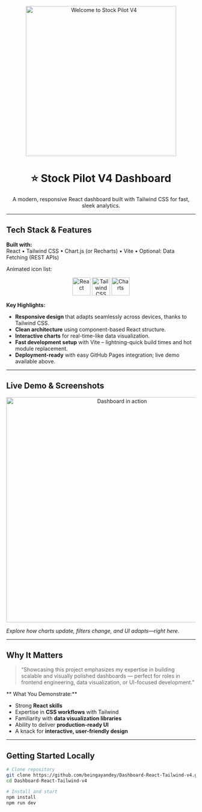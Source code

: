 <p align="center">
  <!-- Catchy animated header GIF -->
  <img src="https://media.giphy.com/media/3o7abAh1hU3gCBMtWk/giphy.gif" alt="Welcome to Stock Pilot V4" width="400" />
</p>

<h1 align="center">⭐ Stock Pilot V4 Dashboard</h1>
<p align="center">
  A modern, responsive React dashboard built with Tailwind CSS for fast, sleek analytics.
</p>

---

##  Tech Stack & Features

**Built with:**  
React • Tailwind CSS • Chart.js (or Recharts) • Vite • Optional: Data Fetching (REST APIs)

Animated icon list:  
<p align="center">
  <img src="https://media.giphy.com/media/3og0IPxMM0erATueVW/giphy.gif" alt="React" height="48" />
  <img src="https://media.giphy.com/media/l0MYt5jPR6QX5pnqM/giphy.gif" alt="Tailwind CSS" height="48" />
  <img src="https://media.giphy.com/media/YYM5n6yNJPrT6/giphy.gif" alt="Charts" height="48" />
</p>

**Key Highlights:**
- **Responsive design** that adapts seamlessly across devices, thanks to Tailwind CSS.
- **Clean architecture** using component-based React structure.
- **Interactive charts** for real-time-like data visualization.
- **Fast development setup** with Vite – lightning-quick build times and hot module replacement.
- **Deployment-ready** with easy GitHub Pages integration; live demo available above.

---

##  Live Demo & Screenshots

<p align="center">
  <!-- Replace with animated GIF capturing dashboard interactions -->
  <img src="https://media.giphy.com/media/1wb4xIW5R26SrkbXTa/giphy.gif" alt="Dashboard in action" width="600" />
</p>

*Explore how charts update, filters change, and UI adapts—right here.*

---

##  Why It Matters

> “Showcasing this project emphasizes my expertise in building scalable and visually polished dashboards — perfect for roles in frontend engineering, data visualization, or UI-focused development.”

** What You Demonstrate:**
- Strong **React skills**
- Expertise in **CSS workflows** with Tailwind
- Familiarity with **data visualization libraries**
- Ability to deliver **production-ready UI**
- A knack for **interactive, user-friendly design**

---

##  Getting Started Locally

```bash
# Clone repository
git clone https://github.com/beingayandey/Dashboard-React-Tailwind-v4.git
cd Dashboard-React-Tailwind-v4

# Install and start
npm install
npm run dev
